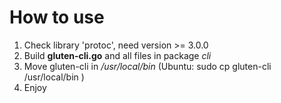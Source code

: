 # How to use
1. Check library 'protoc', need version >= 3.0.0
2. Build **gluten-cli.go** and all files in package *cli*
3. Move gluten-cli in */usr/local/bin* (Ubuntu: sudo cp gluten-cli /usr/local/bin
)
4. Enjoy
